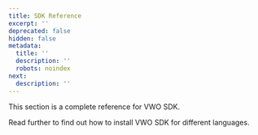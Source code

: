 ```yaml
---
title: SDK Reference
excerpt: ''
deprecated: false
hidden: false
metadata:
  title: ''
  description: ''
  robots: noindex
next:
  description: ''
---
```

This section is a complete reference for VWO SDK.

Read further to find out how to install VWO SDK for different languages.
